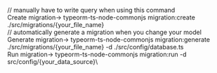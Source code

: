 <!-- MIGRATIONS Guide-->

// manually have to write query when using this command\
Create migration-> typeorm-ts-node-commonjs migration:create ./src/migrations/{your_file_name}\
// automatically generate a migration when you change your model\
Generate migration-> typeorm-ts-node-commonjs migration:generate ./src/migrations/{your_file_name} -d ./src/config/database.ts\
Run migration-> typeorm-ts-node-commonjs migration:run -d src/config/{your_data_source}\
